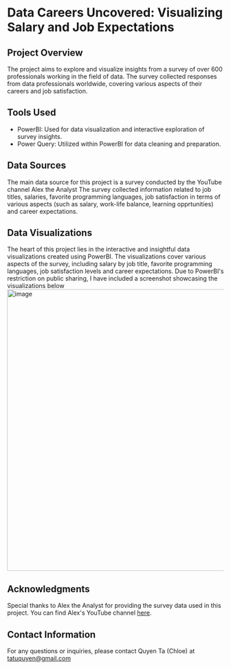 # Data Careers Uncovered: Visualizing Salary and Job Expectations 

## Project Overview
The project aims to explore and visualize insights from a survey of over 600 professionals working in the field of data. 
The survey collected responses from data professionals worldwide, covering various aspects of their careers and job satisfaction. 

## Tools Used
- PowerBI: Used for data visualization and interactive exploration of survey insights.
- Power Query: Utilized within PowerBI for data cleaning and preparation.

## Data Sources
The main data source for this project is a survey conducted by the YouTube channel Alex the Analyst
The survey collected information related to job titles, salaries, favorite programming languages, job satisfaction in terms of various aspects (such as salary, work-life balance, learning opprtunities) and career expectations. 

## Data Visualizations
The heart of this project lies in the interactive and insightful data visualizations created using PowerBI. The visualizations cover various aspects of the survey, including salary by job title, favorite programming languages, job satisfaction levels and career expectations.
Due to PowerBI's restriction on public sharing, I have included a screenshot showcasing the visualizations below
<img width="655" alt="image" src="https://github.com/Quyen-Ta/Data-Careers-Uncovered-Visualizing-Salary-and-Job-Expectations/assets/128329914/70c1f197-d7a5-4903-90e3-dc2c2c4f5c67">

## Acknowledgments
Special thanks to Alex the Analyst for providing the survey data used in this project. 
You can find Alex's YouTube channel [here](https://www.youtube.com/@AlexTheAnalyst).

## Contact Information
For any questions or inquiries, please contact Quyen Ta (Chloe) at tatuquyen@gmail.com

